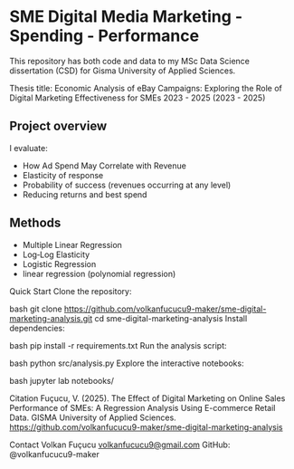 # SME Digital Media Marketing - Spending - Performance

This repository has both code and data to my MSc Data Science dissertation (CSD) for Gisma University of Applied Sciences. 

Thesis title: Economic Analysis of eBay Campaigns: Exploring the Role of Digital Marketing Effectiveness for SMEs 2023 - 2025 (2023 - 2025)

## Project overview

I evaluate:
- How Ad Spend May Correlate with Revenue
- Elasticity of response
- Probability of success (revenues occurring at any level)
- Reducing returns and best spend

## Methods

- Multiple Linear Regression
- Log‑Log Elasticity
- Logistic Regression
- linear regression (polynomial regression)

Quick Start
Clone the repository:

bash
git clone https://github.com/volkanfucucu9-maker/sme-digital-marketing-analysis.git
cd sme-digital-marketing-analysis
Install dependencies:

bash
pip install -r requirements.txt
Run the analysis script:

bash
python src/analysis.py
Explore the interactive notebooks:

bash
jupyter lab notebooks/

Citation
Fuçucu, V. (2025). The Effect of Digital Marketing on Online Sales Performance of SMEs: A Regression Analysis Using E-commerce Retail Data. GISMA University of Applied Sciences. https://github.com/volkanfucucu9-maker/sme-digital-marketing-analysis

Contact
Volkan Fuçucu
volkanfucucu9@gmail.com
GitHub: @volkanfucucu9-maker



